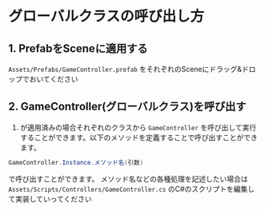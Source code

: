 # グローバルクラスの呼び出し方

## 1. PrefabをSceneに適用する

`Assets/Prefabs/GameController.prefab` をそれぞれのSceneにドラッグ&ドロップでおいてください

## 2. GameController(グローバルクラス)を呼び出す

1. が適用済みの場合それぞれのクラスから `GameController` を呼び出して実行することができます。以下のメソッドを定義することで呼び出すことができます。

```C#
GameController.Instance.メソッド名(引数)
```

で呼び出すことができます。
メソッド名などの各種処理を記述したい場合は `Assets/Scripts/Controllers/GameController.cs` のC#のスクリプトを編集して実装していってください